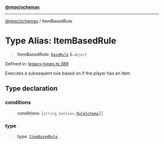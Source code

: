 [**@repo/schemas**](../README.md)

---

[@repo/schemas](../README.md) / ItemBasedRule

# Type Alias: ItemBasedRule

> **ItemBasedRule**: [`BaseRule`](BaseRule.md) & `object`

Defined in: [legacy-types.ts:389](https://github.com/alexqguo/drinking-board-game-v3/blob/fc5adf9b53e666003d4a7f6c500cdc49fb9dbd39/packages/schemas/src/legacy-types.ts#L389)

Executes a subsequent rule based on if the player has an item

## Type declaration

### conditions

> **conditions**: \[`string`, `boolean`, [`RuleSchema`](RuleSchema.md)\][]

### type

> **type**: [`ItemBasedRule`](../enumerations/RuleType.md#itembasedrule)
